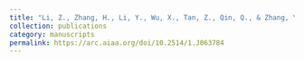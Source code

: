 ```yaml
---
title: "Li, Z., Zhang, H., Li, Y., Wu, X., Tan, Z., Qin, Q., & Zhang, Y. (2024). Three-Dimensional Accurate Geometric Modeling and Mechanical Analysis of Wire Mesh for Deployable Antennas. AIAA Journal, 62(5), 1802-1814."
collection: publications
category: manuscripts
permalink: https://arc.aiaa.org/doi/10.2514/1.J063784
---
```

